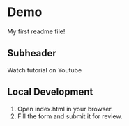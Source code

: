 # Demo
My first readme file!


## Subheader

Watch tutorial on Youtube

##  Local Development
1. Open index.html in your browser.
2. Fill the form and submit it for review.

